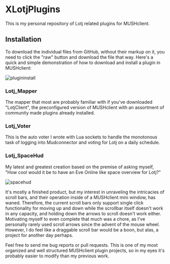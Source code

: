 # XLotjPlugins

This is my personal repository of Lotj related plugins for MUSHclient.

## Installation
To download the individual files from GitHub, without their markup on it, you need to click the "raw" button and download the file that way. Here's a quick and simple demonstration of how to download and install a plugin in MUSHclient:

![plugininstall](https://user-images.githubusercontent.com/13019467/52906755-f9097680-3220-11e9-9862-b38e9d9108ae.gif)

### Lotj\_Mapper

The mapper that most are probably familiar with if you've downloaded "LotjClient", the preconfigured version of MUSHclient with an assortment of community made plugins already installed.

### Lotj\_Voter

This is the auto voter I wrote with Lua sockets to handle the monotonous task of logging into Mudconnector and voting for Lotj on a daily schedule.

### Lotj\_SpaceHud

My latest and greatest creation based on the premise of asking myself, "How cool would it be to have an Eve Online like space overview for Lotj?"

![spacehud](https://user-images.githubusercontent.com/13019467/52906558-741c5e00-321c-11e9-9710-07cf850521fe.gif)

It's mostly a finished product, but my interest in unraveling the intricacies of scroll bars, and their operation inside of a MUSHclient mini window, has waned. Therefore, the current scroll bars only support single click functionality for moving up and down while the scrollbar itself doesn't work in any capacity, and holding down the arrows to scroll doesn't work either. Motivating myself to even complete that much was a chore, as I've personally rarely used scroll arrows since the advent of the mouse wheel. However, I do feel like a draggable scroll bar would be a boon, but alas, a project for another day perhaps. 

Feel free to send me bug reports or pull requests. This is one of my most organized and well structured MUSHclient plugin projects, so in my eyes it's probably easier to modify than my previous work.
